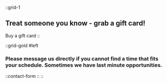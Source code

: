 ::grid-1
## Treat someone you know - grab a gift card!

Buy a gift card
::


::grid-gold
#left
### Please message us directly if you cannot find a time that fits your schedule. Sometimes we have last minute opportunities.
::contact-form
::
::
